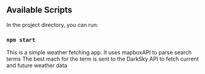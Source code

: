 ## Available Scripts

In the project directory, you can run:

### `npm start`

This is a simple weather fetching app.
It uses mapboxAPI to parse search terms
The best mach for the term is sent to the DarkSky API to fetch current and future weather data